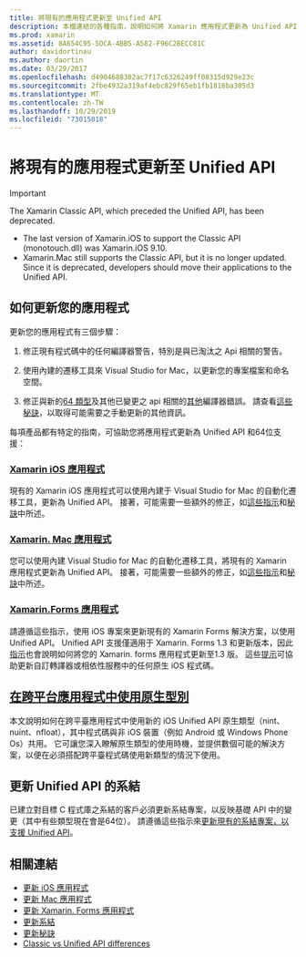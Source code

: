 ```yaml
---
title: 將現有的應用程式更新至 Unified API
description: 本檔連結的各種指南，說明如何將 Xamarin 應用程式更新為 Unified API。 其中討論了 Xamarin. iOS 應用程式、Xamarin. Mac 應用程式。 Xamarin： Forms 應用程式、跨平臺應用程式中的原生類型，以及系結專案。
ms.prod: xamarin
ms.assetid: 8A654C95-5DCA-4BB5-A582-F96C2BECC81C
author: davidortinau
ms.author: daortin
ms.date: 03/29/2017
ms.openlocfilehash: d4904688302ac7f17c6326249ff08315d929e23c
ms.sourcegitcommit: 2fbe4932a319af4ebc829f65eb1fb1816ba305d3
ms.translationtype: MT
ms.contentlocale: zh-TW
ms.lasthandoff: 10/29/2019
ms.locfileid: "73015018"
---
```

# <a name="updating-existing-apps-to-the-unified-api"></a>將現有的應用程式更新至 Unified API

> [!IMPORTANT]
> The Xamarin Classic API, which preceded the Unified API, has been deprecated.
>
> - The last version of Xamarin.iOS to support the Classic API (monotouch.dll) was Xamarin.iOS 9.10.
> - Xamarin.Mac still supports the Classic API, but it is no longer updated. Since it is deprecated, developers should move their applications to the Unified API.

## <a name="how-to-update-your-apps"></a>如何更新您的應用程式

更新您的應用程式有三個步驟：

1. 修正現有程式碼中的任何編譯器警告，特別是與已淘汰之 Api 相關的警告。

2. 使用內建的遷移工具來 Visual Studio for Mac，以更新您的專案檔案和命名空間。

3. 修正與新的[64 類型](~/cross-platform/macios/nativetypes.md)及其他已變更之 api 相關的[其他](~/cross-platform/macios/unified/overview.md#deprecated-typos)編譯器錯誤。 請查看[這些秘訣](~/cross-platform/macios/unified/updating-tips.md)，以取得可能需要之手動更新的其他資訊。

每項產品都有特定的指南，可協助您將應用程式更新為 Unified API 和64位支援：

### <a name="xamarinios-appscross-platformmaciosunifiedupdating-ios-appsmd"></a>[Xamarin iOS 應用程式](~/cross-platform/macios/unified/updating-ios-apps.md)

現有的 Xamarin iOS 應用程式可以使用內建于 Visual Studio for Mac 的自動化遷移工具，更新為 Unified API。 接著，可能需要一些額外的修正，如[這些指示](~/cross-platform/macios/unified/updating-ios-apps.md)和[秘訣](~/cross-platform/macios/unified/updating-tips.md)中所述。

### <a name="xamarinmac-appscross-platformmaciosunifiedupdating-mac-appsmd"></a>[Xamarin. Mac 應用程式](~/cross-platform/macios/unified/updating-mac-apps.md)

您可以使用內建 Visual Studio for Mac 的自動化遷移工具，將現有的 Xamarin 應用程式更新為 Unified API。 接著，可能需要一些額外的修正，如[這些指示](~/cross-platform/macios/unified/updating-mac-apps.md)和[秘訣](~/cross-platform/macios/unified/updating-tips.md)中所述。

### <a name="xamarinforms-appscross-platformmaciosunifiedupdating-xamarin-forms-appsmd"></a>[Xamarin.Forms 應用程式](~/cross-platform/macios/unified/updating-xamarin-forms-apps.md)

請遵循這些指示，使用 iOS 專案來更新現有的 Xamarin Forms 解決方案，以使用 Unified API。 Unified API 支援僅適用于 Xamarin. Forms 1.3 和更新版本，因此[指示](~/cross-platform/macios/unified/updating-xamarin-forms-apps.md)也會說明如何將您的 Xamarin. forms 應用程式更新至1.3 版。 這些[提示](~/cross-platform/macios/unified/updating-tips.md)可協助更新自訂轉譯器或相依性服務中的任何原生 iOS 程式碼。

## <a name="working-with-native-types-in-cross-platform-appscross-platformmaciosnativetypesmd"></a>[在跨平台應用程式中使用原生型別](~/cross-platform/macios/nativetypes.md)

本文說明如何在跨平臺應用程式中使用新的 iOS Unified API 原生類型（nint、nuint、nfloat），其中程式碼與非 iOS 裝置（例如 Android 或 Windows Phone Os）共用。 它可讓您深入瞭解原生類型的使用時機，並提供數個可能的解決方案，以便在必須搭配跨平臺程式碼使用新類型的情況下使用。

## <a name="update-bindings-to-the-unified-api"></a>更新 Unified API 的系結

已建立對目標 C 程式庫之系結的客戶必須更新系結專案，以反映基礎 API 中的變更（其中有些類型現在會是64位）。
請遵循這些指示來[更新現有的系結專案，以支援 Unified API](~/cross-platform/macios/unified/update-binding.md)。

## <a name="related-links"></a>相關連結

- [更新 iOS 應用程式](~/cross-platform/macios/unified/updating-ios-apps.md)
- [更新 Mac 應用程式](~/cross-platform/macios/unified/updating-mac-apps.md)
- [更新 Xamarin. Forms 應用程式](~/cross-platform/macios/unified/updating-xamarin-forms-apps.md)
- [更新系結](~/cross-platform/macios/unified/update-binding.md)
- [更新秘訣](~/cross-platform/macios/unified/updating-tips.md)
- [Classic vs Unified API differences](https://github.com/xamarin/release-notes-archive/blob/master/release-notes/ios/api_changes/classic-vs-unified-8.6.0/index.md)
